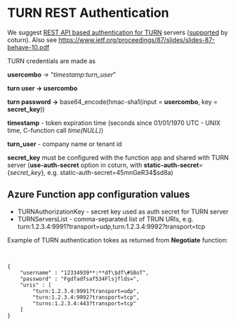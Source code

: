 TURN REST Authentication
===========================================================

We suggest [REST API based authentication for TURN](http://tools.ietf.org/html/draft-uberti-behave-turn-rest-00) servers ([supported](https://github.com/coturn/coturn/wiki/turnserver#turn-rest-api) by coturn). Also see
<https://www.ietf.org/proceedings/87/slides/slides-87-behave-10.pdf>

TURN credentials are made as

**usercombo** -\> "*timestamp*:*turn_user*"

**turn user -\> usercombo**

**turn password -\>** base64_encode(hmac-sha1(input = **usercombo**, key = **secret_key**))

**timestamp** - token expiration time (seconds since 01/01/1970 UTC - UNIX time,
C-function call *time(NULL)*)


**turn_user** - company name or tenant id

**secret_key** must be configured with the function app and shared with TURN server (**use-auth-secret** option in coturn, with **static-auth-secret**={*secret_key*}*,* e.g. static-auth-secret=45mnGeR34\$sd8a) 

## Azure Function app configuration values 
* TURNAuthorizationKey - secret key used as auth secret for TURN server 
* TURNServersList - comma-separated list of TRUN URIs, e.g. turn:1.2.3.4:9991?transport=udp,turn:1.2.3.4:9992?transport=tcp


Example of TURN authentication tokes as returned from **Negotiate** function:

 
```
{
    "username" : "12334939**:**df\$df\#S8oT",
    "password" : "Fgdfadfsaf534Flsjflds=",
    "uris" : [
        "turn:1.2.3.4:9991?transport=udp",
        "turn:1.2.3.4:9992?transport=tcp",
        "turns:1.2.3.4:443?transport=tcp"
    ]
}
```

 
